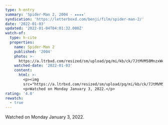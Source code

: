 ```yaml
---
type: h-entry
summary: 'Spider-Man 2, 2004 - ★★★★'
syndication: 'https://letterboxd.com/benji/film/spider-man-2/'
date: '2022-01-03'
updated: '2022-01-04T04:01:32.000Z'
watch-of:
  type: h-cite
  properties:
    name: Spider-Man 2
    published: '2004'
    photo: >-
      https://a.ltrbxd.com/resized/sm/upload/pq/mi/kb/ck/7JtMVM58MnzxWeyubzLpXBiVnDC-0-500-0-750-crop.jpg?k=c3ad48c974
    watched-date: '2022-01-03'
    content:
      html: >-
        <p><img
        src="https://a.ltrbxd.com/resized/sm/upload/pq/mi/kb/ck/7JtMVM58MnzxWeyubzLpXBiVnDC-0-500-0-750-crop.jpg?k=c3ad48c974"/></p>
        <p>Watched on Monday January 3, 2022.</p>
rating: '4.0'
rewatch:
  - true
---
```

Watched on Monday January 3, 2022.
